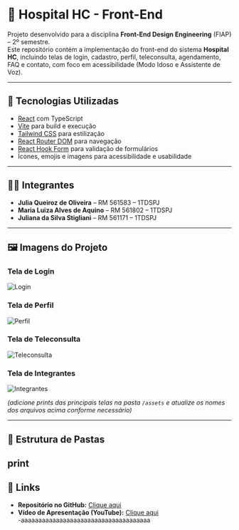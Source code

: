 # 🏥 Hospital HC - Front-End

Projeto desenvolvido para a disciplina **Front-End Design Engineering** (FIAP) – 2º semestre.  
Este repositório contém a implementação do front-end do sistema **Hospital HC**, incluindo telas de login, cadastro, perfil, teleconsulta, agendamento, FAQ e contato, com foco em acessibilidade (Modo Idoso e Assistente de Voz).

---

## 🚀 Tecnologias Utilizadas
- [React](https://react.dev/) com TypeScript
- [Vite](https://vitejs.dev/) para build e execução
- [Tailwind CSS](https://tailwindcss.com/) para estilização
- [React Router DOM](https://reactrouter.com/) para navegação
- [React Hook Form](https://react-hook-form.com/) para validação de formulários
- Ícones, emojis e imagens para acessibilidade e usabilidade

---

## 👩‍💻 Integrantes
- **Julia Queiroz de Oliveira** – RM 561583 – 1TDSPJ  
- **Maria Luiza Alves de Aquino** – RM 561802 – 1TDSPJ  
- **Juliana da Silva Stigliani** – RM 561171 – 1TDSPJ  

---

## 🖼️ Imagens do Projeto
### Tela de Login
![Login](./assets/login.png)

### Tela de Perfil
![Perfil](./assets/perfil.png)

### Tela de Teleconsulta
![Teleconsulta](./assets/teleconsulta.png)

### Tela de Integrantes
![Integrantes](./assets/integrantes.png)

*(adicione prints das principais telas na pasta `/assets` e atualize os nomes dos arquivos acima conforme necessário)*

---

## 📂 Estrutura de Pastas
print
---

## 🔗 Links
- **Repositório no GitHub:** [Clique aqui](https://github.com/seu-repositorio)  
- **Vídeo de Apresentação (YouTube):** [Clique aqui](https://youtube.com/seu-video)  
-aaaaaaaaaaaaaaaaaaaaaaaaaaaaaaaaaaaaa










 
